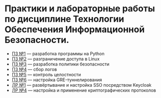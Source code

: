 # Практики и лабораторные работы по дисциплине Технологии Обеспечения Информационной Безопасности.

- [ПЗ №1](./Prcatice_1/) — разработка программы на Python
- [ПЗ №2](./Prcatice_2/) — разграничение доступа в Linux
- [ПЗ №3](./Practice_3/) — разработка политики безопасности
- [ПЗ №4](./Practice_4/) — сбор логов
- [ПЗ №5](./Practice_5) — контроль целостности
- [ПЗ №6](./Practice_6) — настройка GRE-туннелирования
- [ЛР №1](./Laba_1) — развёртывание и настройка SSO посредством Keycloak
- [ЛР №4](./Laba_4/) — настройка и применение криптографических протоколов
